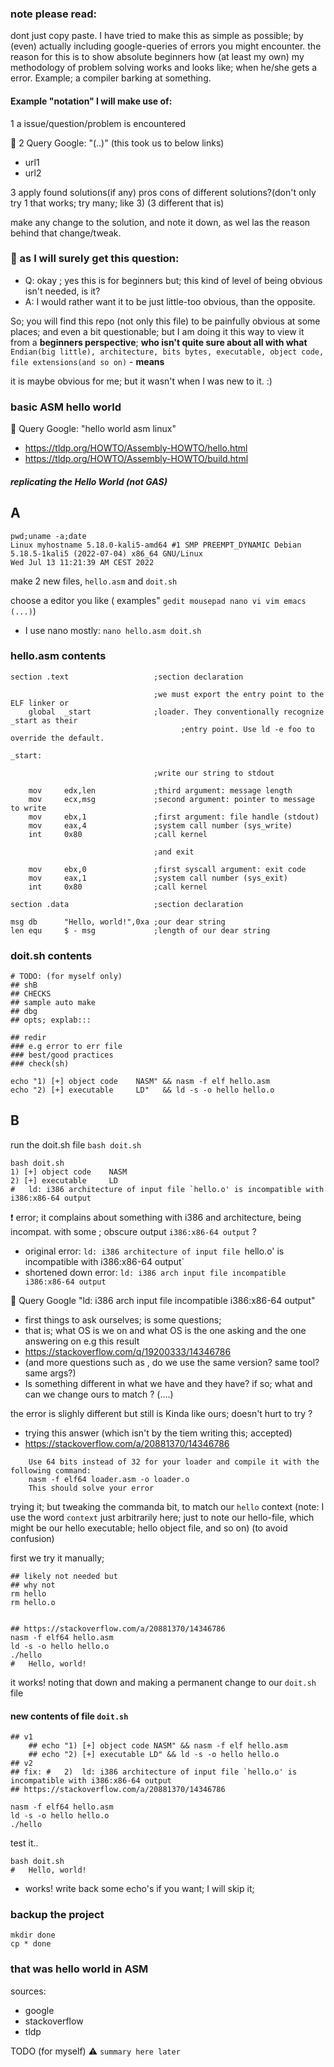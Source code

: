 ### note please read:
dont just copy paste. I have tried to make this as simple as possible;
by (even) actually including google-queries of errors you might encounter.
the reason for this is to show absolute beginners how (at least my own) my methodology of problem solving works
and looks like; when he/she gets a error. Example; a compiler barking at something.

#### Example "notation" I will make use of:
1 a issue/question/problem is encountered

📙
2 Query Google: "(..)"
(this took us to below links)
- url1
- url2

3 apply found solutions(if any)
pros cons of different solutions?(don't only try 1 that works; try many; like 3)
(3 different that is)

make any change to the solution, and note it down, as wel las the reason behind that change/tweak.


### 📗 as I will surely get this question:
- Q: okay ; yes this is for beginners but; this kind of level of being obvious  isn't needed, is it?
- A: I would rather want it to be just little-too obvious, than the opposite. 

So; you will find this repo (not only this file) to be painfully obvious at some places; and even a bit questionable; but I am doing it this way to view it from a **beginners perspective**; **who isn't quite sure about all with what** `Endian(big little), architecture, bits bytes, executable, object code, file extensions(and so on)`  - **means**

it is maybe obvious for me; but it wasn't when I was new to it. :)


### basic ASM hello world



📙
Query Google: "hello world asm linux"

- https://tldp.org/HOWTO/Assembly-HOWTO/hello.html
- https://tldp.org/HOWTO/Assembly-HOWTO/build.html

##### replicating the Hello World  (**not GAS**)


## A
```
pwd;uname -a;date
Linux myhostname 5.18.0-kali5-amd64 #1 SMP PREEMPT_DYNAMIC Debian 5.18.5-1kali5 (2022-07-04) x86_64 GNU/Linux
Wed Jul 13 11:21:39 AM CEST 2022
```


make 2 new files, `hello.asm` and `doit.sh`

choose a editor you like ( examples" `gedit mousepad nano vi vim emacs (...)`)
- I use nano mostly: `nano hello.asm doit.sh`

### hello.asm contents

```
section .text                   ;section declaration

                                ;we must export the entry point to the ELF linker or
    global  _start              ;loader. They conventionally recognize _start as their
			                          ;entry point. Use ld -e foo to override the default.

_start:

                                ;write our string to stdout

    mov     edx,len             ;third argument: message length
    mov     ecx,msg             ;second argument: pointer to message to write
    mov     ebx,1               ;first argument: file handle (stdout)
    mov     eax,4               ;system call number (sys_write)
    int     0x80                ;call kernel

                                ;and exit

  	mov     ebx,0               ;first syscall argument: exit code
    mov     eax,1               ;system call number (sys_exit)
    int     0x80                ;call kernel

section .data                   ;section declaration

msg db      "Hello, world!",0xa ;our dear string
len equ     $ - msg             ;length of our dear string
```

### doit.sh contents

```
# TODO: (for myself only)
## shB 
## CHECKS
## sample auto make
## dbg
## opts; explab:::

## redir
### e.g error to err file
### best/good practices
### check(sh)

echo "1) [+] object code    NASM" && nasm -f elf hello.asm
echo "2) [+] executable     LD"   && ld -s -o hello hello.o
```



## B
run the doit.sh file
`bash doit.sh`

```
bash doit.sh
1) [+] object code    NASM
2) [+] executable     LD
#	ld: i386 architecture of input file `hello.o' is incompatible with i386:x86-64 output
```


❗ error; it complains about something with i386 and architecture, being incompat. with some ; obscure output `i386:x86-64 output` ?

- original error: `ld: i386 architecture of input file `hello.o' is incompatible with i386:x86-64 output`
- shortened down error: `ld: i386 arch input file incompatible i386:x86-64 output`

📙
Query Google "ld: i386 arch input file incompatible i386:x86-64 output"
- first things to ask ourselves; is some questions;
- that is; what OS is we on and what OS is the one asking and the one answering on e.g this result
- https://stackoverflow.com/q/19200333/14346786
- (and more questions such as , do we use the same version? same tool? same  args?)
- Is something different in what we have and they have? if so; what and can we change ours to match ?
(....)


the error is slighly different but still is Kinda like ours; doesn't hurt to try ?
- trying this answer (which isn't by the tiem writing this; accepted)
- https://stackoverflow.com/a/20881370/14346786

```
	Use 64 bits instead of 32 for your loader and compile it with the following command:
	nasm -f elf64 loader.asm -o loader.o
	This should solve your error
```

trying it; but tweaking the commanda bit, to match our `hello` context
(note: I use the word `context` just arbitrarily here; just to note our hello-file, which might be our hello executable; hello object file, and so on) (to avoid confusion)

first we try it manually;
```
## likely not needed but
## why not
rm hello
rm hello.o


## https://stackoverflow.com/a/20881370/14346786
nasm -f elf64 hello.asm
ld -s -o hello hello.o 
./hello
#	Hello, world!
```

it works! noting that down and making a permanent change to our `doit.sh` file

#### new contents of file `doit.sh`

```
## v1
	## echo "1) [+] object code NASM" && nasm -f elf hello.asm
	## echo "2) [+] executable LD" && ld -s -o hello hello.o
## v2
## fix: #	2) 	ld: i386 architecture of input file `hello.o' is incompatible with i386:x86-64 output
## https://stackoverflow.com/a/20881370/14346786

nasm -f elf64 hello.asm
ld -s -o hello hello.o
./hello
```

test it..

```
bash doit.sh
#	Hello, world!
```

- works! write back some echo's if you want; I will skip it;


### backup the project
```
mkdir done
cp * done
```

### that was   hello world in ASM  



sources:
- google
- stackoverflow
- tldp



TODO (for myself)
:warning: `summary here later`
